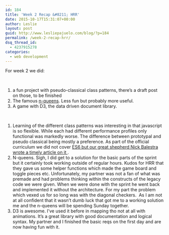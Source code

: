 ```yaml
---
id: 184
title: 'Week 2 Recap &#8211; HRR'
date: 2015-10-17T15:31:07+00:00
author: Leslie
layout: post
guid: http://www.lesliepajuelo.com/blog/?p=184
permalink: /week-2-recap-hrr/
dsq_thread_id:
  - 4237915278
categories:
  - web development
---
```

For week 2 we did:

&nbsp;

  1. a fun project with pseudo-classical class patterns, there&#8217;s a draft post on those, to be finished
  2. The famous <a href="http://rosettacode.org/wiki/N-queens_problem" target="_blank">n-queens</a>. Less fun but probably more useful.
  3. A game with D3, the data driven document library.

&nbsp;

  1. Learning of the different class patterns was interesting in that javascript is so flexible. While each had different performance profiles only functional was markedly worse. The difference between prototypal and pseudo classical being mostly a preference. As part of the official curriculum we did not cover <a href="http://nick.balestra.ch/2015/ES6-classes-and-prototype-based-inheritance/" target="_blank">ES6 but our great shepherd Nick Balestra wrote a timely article on it </a>.
  2. N-queens. Sigh, I did get to a solution for the basic parts of the sprint but it certainly took working outside of regular hours. Kudos for HRR that they gave us some helper functions which made the game board and toggle pieces etc. Unfortunately, my partner was not a fan of what was premade and had problems thinking within the constructs of the legacy code we were given. When we were done with the sprint he went back and implemented it without the architecture. For my part the problem which vexed us for so long was with the diagonal checkers.  As I am not at all confident that it wasn&#8217;t dumb luck that got me to a working solution me and the n-queens will be spending Sunday together.
  3. D3 is awesome. I&#8217;ve used it before in mapping tho not at all with animations. It&#8217;s a great library with good documentation and logical syntax. My partner and I finished the basic reqs on the first day and are now having fun with it.

&nbsp;